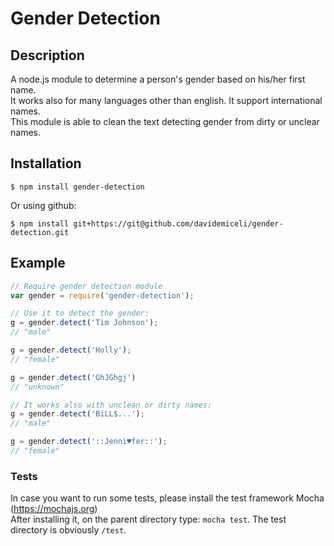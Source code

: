# Gender Detection

## Description
A node.js module to determine a person's gender based on his/her first name.  
It works also for many languages other than english. It support international names.  
This module is able to clean the text detecting gender from dirty or unclear names.

## Installation

    $ npm install gender-detection

Or using github:

    $ npm install git+https://git@github.com/davidemiceli/gender-detection.git

## Example
```javascript
// Require gender detection module
var gender = require('gender-detection');

// Use it to detect the gender:
g = gender.detect('Tim Johnson');
// "male"

g = gender.detect('Holly');
// "female"

g = gender.detect('GhJGhgj')
// "unknown"

// It works also with unclean or dirty names:
g = gender.detect('BiLL$...');
// "male"

g = gender.detect('::Jenni♥fer::');
// "female"
```

### Tests

In case you want to run some tests, please install the test framework Mocha (https://mochajs.org)  
After installing it, on the parent directory type: `mocha test`.
The test directory is obviously `/test`.
